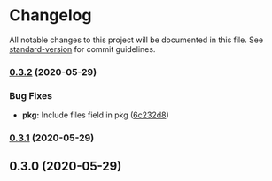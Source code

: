 # Changelog

All notable changes to this project will be documented in this file. See [standard-version](https://github.com/conventional-changelog/standard-version) for commit guidelines.

### [0.3.2](https://github.com/justinvdm/chainify-object/compare/v0.3.1...v0.3.2) (2020-05-29)


### Bug Fixes

* **pkg:** Include files field in pkg ([6c232d8](https://github.com/justinvdm/chainify-object/commit/6c232d8fb820c9683717057d2e83ec4d7e82fc59))

### [0.3.1](https://github.com/justinvdm/chainify-object/compare/v0.3.0...v0.3.1) (2020-05-29)

## 0.3.0 (2020-05-29)
